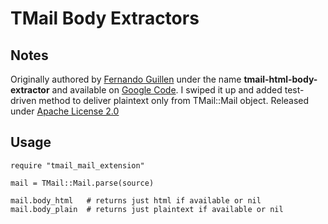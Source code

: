 TMail Body Extractors
=====================

Notes
-----
Originally authored by [Fernando Guillen][1] under the name **tmail-html-body-extractor** and available on [Google Code][2]. I swiped it up and added test-driven method to deliver plaintext only from TMail::Mail object. Released under [Apache License 2.0][3]

Usage
-----

    require "tmail_mail_extension"
    
    mail = TMail::Mail.parse(source)

    mail.body_html   # returns just html if available or nil
    mail.body_plain  # returns just plaintext if available or nil

[1]:http://fernandoguillen.info
[2]:http://code.google.com/p/tmail-html-body-extractor/
[3]:http://www.apache.org/licenses/LICENSE-2.0